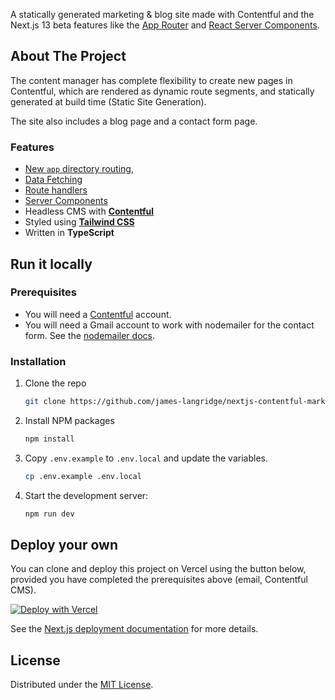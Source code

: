 A statically generated marketing & blog site made with Contentful and the Next.js 13 beta features like the [App Router](https://beta.nextjs.org/docs/routing/fundamentals) and [React Server Components](https://beta.nextjs.org/docs/rendering/server-and-client-components).

## About The Project

The content manager has complete flexibility to create new pages in Contentful, which are rendered as dynamic route segments, and statically generated at build time (Static Site Generation).

The site also includes a blog page and a contact form page.

### Features

- [New `app` directory routing](https://beta.nextjs.org/docs/routing/fundamentals),
- [Data Fetching](https://beta.nextjs.org/docs/data-fetching/fundamentals)
- [Route handlers](https://beta.nextjs.org/docs/routing/route-handlers)
- [Server Components](https://beta.nextjs.org/docs/rendering/server-and-client-components)
- Headless CMS with **[Contentful](https://www.contentful.com/)**
- Styled using **[Tailwind CSS](https://tailwindcss.com/)**
- Written in **TypeScript**

## Run it locally

### Prerequisites

- You will need a [Contentful](https://www.contentful.com/sign-up/) account.
- You will need a Gmail account to work with nodemailer for the contact form.  See the [nodemailer docs](https://nodemailer.com/usage/using-gmail/).

### Installation

1. Clone the repo
   ```sh
   git clone https://github.com/james-langridge/nextjs-contentful-marketing-blog.git
   ```

2. Install NPM packages
   ```sh
   npm install
   ```

3. Copy `.env.example` to `.env.local` and update the variables.
    ```sh
    cp .env.example .env.local
    ```

6. Start the development server:
    ```sh
    npm run dev
    ```

## Deploy your own

You can clone and deploy this project on Vercel using the button below, provided you have completed the prerequisites above (email, Contentful CMS).

[![Deploy with Vercel](https://vercel.com/button)](https://vercel.com/new/clone?repository-url=https%3A%2F%2Fgithub.com%2Fjames-langridge%2Fnextjs-contentful-marketing-blog&env=CONTENTFUL_ACCESS_TOKEN,CONTENTFUL_ENVIRONMENT,CONTENTFUL_FOOTER_ENTRY_ID,CONTENTFUL_MANAGEMENT_API_ACCESS_TOKEN,CONTENTFUL_NAVBAR_ENTRY_ID,CONTENTFUL_SPACE_ID,GMAIL_PASSWORD,GMAIL_USERNAME_FROM,GMAIL_USERNAME_TO)

See the [Next.js deployment documentation](https://nextjs.org/docs/deployment) for more details.

## License

Distributed under the [MIT License](https://github.com/james-langridge/personal-trainer-planner/blob/main/LICENSE).
